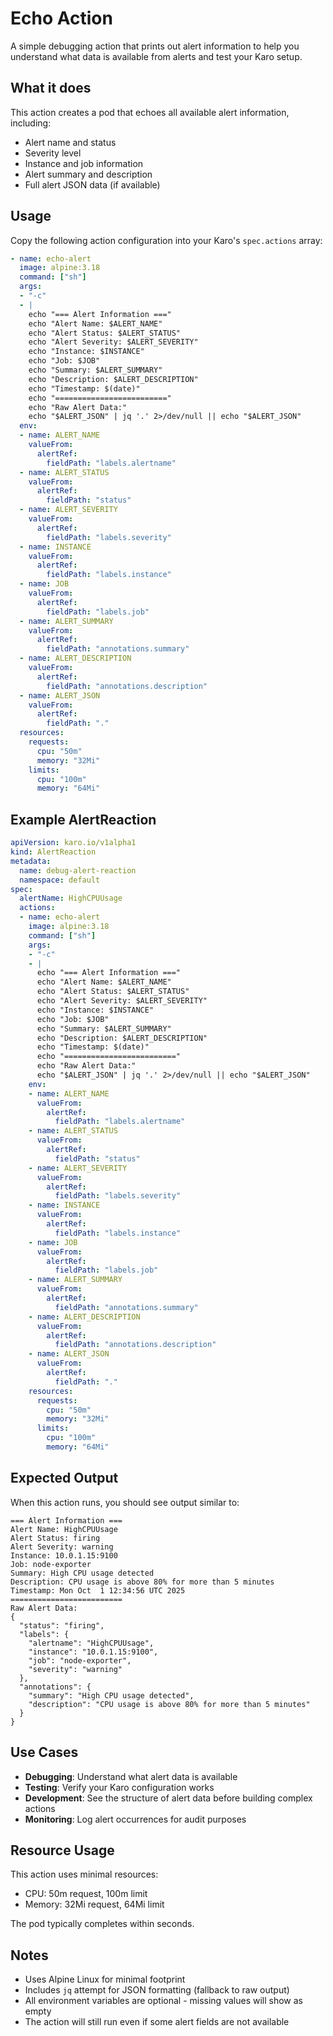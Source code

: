 # Echo Action

A simple debugging action that prints out alert information to help you understand what data is available from alerts and test your Karo setup.

## What it does

This action creates a pod that echoes all available alert information, including:
- Alert name and status
- Severity level
- Instance and job information
- Alert summary and description
- Full alert JSON data (if available)

## Usage

Copy the following action configuration into your Karo's `spec.actions` array:

```yaml
- name: echo-alert
  image: alpine:3.18
  command: ["sh"]
  args:
  - "-c" 
  - |
    echo "=== Alert Information ==="
    echo "Alert Name: $ALERT_NAME"
    echo "Alert Status: $ALERT_STATUS"
    echo "Alert Severity: $ALERT_SEVERITY"
    echo "Instance: $INSTANCE"
    echo "Job: $JOB"
    echo "Summary: $ALERT_SUMMARY"
    echo "Description: $ALERT_DESCRIPTION"
    echo "Timestamp: $(date)"
    echo "========================="
    echo "Raw Alert Data:"
    echo "$ALERT_JSON" | jq '.' 2>/dev/null || echo "$ALERT_JSON"
  env:
  - name: ALERT_NAME
    valueFrom:
      alertRef:
        fieldPath: "labels.alertname"
  - name: ALERT_STATUS
    valueFrom:
      alertRef:
        fieldPath: "status"
  - name: ALERT_SEVERITY
    valueFrom:
      alertRef:
        fieldPath: "labels.severity"
  - name: INSTANCE
    valueFrom:
      alertRef:
        fieldPath: "labels.instance"
  - name: JOB
    valueFrom:
      alertRef:
        fieldPath: "labels.job"
  - name: ALERT_SUMMARY
    valueFrom:
      alertRef:
        fieldPath: "annotations.summary"
  - name: ALERT_DESCRIPTION
    valueFrom:
      alertRef:
        fieldPath: "annotations.description"
  - name: ALERT_JSON
    valueFrom:
      alertRef:
        fieldPath: "."
  resources:
    requests:
      cpu: "50m"
      memory: "32Mi"
    limits:
      cpu: "100m"
      memory: "64Mi"
```

## Example AlertReaction

```yaml
apiVersion: karo.io/v1alpha1
kind: AlertReaction
metadata:
  name: debug-alert-reaction
  namespace: default
spec:
  alertName: HighCPUUsage
  actions:
  - name: echo-alert
    image: alpine:3.18
    command: ["sh"]
    args:
    - "-c" 
    - |
      echo "=== Alert Information ==="
      echo "Alert Name: $ALERT_NAME"
      echo "Alert Status: $ALERT_STATUS"
      echo "Alert Severity: $ALERT_SEVERITY"
      echo "Instance: $INSTANCE"
      echo "Job: $JOB"
      echo "Summary: $ALERT_SUMMARY"
      echo "Description: $ALERT_DESCRIPTION"
      echo "Timestamp: $(date)"
      echo "========================="
      echo "Raw Alert Data:"
      echo "$ALERT_JSON" | jq '.' 2>/dev/null || echo "$ALERT_JSON"
    env:
    - name: ALERT_NAME
      valueFrom:
        alertRef:
          fieldPath: "labels.alertname"
    - name: ALERT_STATUS
      valueFrom:
        alertRef:
          fieldPath: "status"
    - name: ALERT_SEVERITY
      valueFrom:
        alertRef:
          fieldPath: "labels.severity"
    - name: INSTANCE
      valueFrom:
        alertRef:
          fieldPath: "labels.instance"
    - name: JOB
      valueFrom:
        alertRef:
          fieldPath: "labels.job"
    - name: ALERT_SUMMARY
      valueFrom:
        alertRef:
          fieldPath: "annotations.summary"
    - name: ALERT_DESCRIPTION
      valueFrom:
        alertRef:
          fieldPath: "annotations.description"
    - name: ALERT_JSON
      valueFrom:
        alertRef:
          fieldPath: "."
    resources:
      requests:
        cpu: "50m"
        memory: "32Mi"
      limits:
        cpu: "100m"
        memory: "64Mi"
```

## Expected Output

When this action runs, you should see output similar to:

```
=== Alert Information ===
Alert Name: HighCPUUsage
Alert Status: firing
Alert Severity: warning
Instance: 10.0.1.15:9100
Job: node-exporter
Summary: High CPU usage detected
Description: CPU usage is above 80% for more than 5 minutes
Timestamp: Mon Oct  1 12:34:56 UTC 2025
=========================
Raw Alert Data:
{
  "status": "firing",
  "labels": {
    "alertname": "HighCPUUsage",
    "instance": "10.0.1.15:9100",
    "job": "node-exporter",
    "severity": "warning"
  },
  "annotations": {
    "summary": "High CPU usage detected",
    "description": "CPU usage is above 80% for more than 5 minutes"
  }
}
```

## Use Cases

- **Debugging**: Understand what alert data is available
- **Testing**: Verify your Karo configuration works
- **Development**: See the structure of alert data before building complex actions
- **Monitoring**: Log alert occurrences for audit purposes

## Resource Usage

This action uses minimal resources:
- CPU: 50m request, 100m limit
- Memory: 32Mi request, 64Mi limit

The pod typically completes within seconds.

## Notes

- Uses Alpine Linux for minimal footprint
- Includes `jq` attempt for JSON formatting (fallback to raw output)
- All environment variables are optional - missing values will show as empty
- The action will still run even if some alert fields are not available